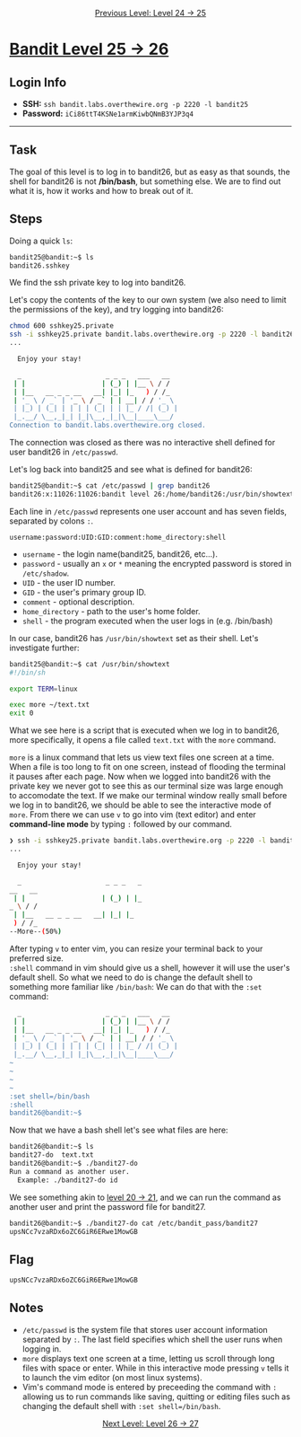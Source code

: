 <p align="center">
<a href="level-24→25.md">Previous Level: Level 24 → 25</a>
</p>

# [Bandit Level 25 → 26](https://overthewire.org/wargames/bandit/bandit26.html)

## Login Info
- **SSH:** `ssh bandit.labs.overthewire.org -p 2220 -l bandit25`
- **Password:** `iCi86ttT4KSNe1armKiwbQNmB3YJP3q4`

---

## Task 
The goal of this level is to log in to bandit26, but as easy as that sounds, the shell for bandit26 is not **/bin/bash**, but something else. We are to find out what it is, how it works and how to break out of it.

## Steps
Doing a quick `ls`:
```bash
bandit25@bandit:~$ ls                                                                                                                                            
bandit26.sshkey
```
We find the ssh private key to log into bandit26.  

Let's copy the contents of the key to our own system (we also need to limit the permissions of the key), and try logging into bandit26:
```bash
chmod 600 sshkey25.private
ssh -i sshkey25.private bandit.labs.overthewire.org -p 2220 -l bandit26
...

  Enjoy your stay!

  _                     _ _ _   ___   __  
 | |                   | (_) | |__ \ / /  
 | |__   __ _ _ __   __| |_| |_   ) / /_  
 | '_ \ / _` | '_ \ / _` | | __| / / '_ \ 
 | |_) | (_| | | | | (_| | | |_ / /| (_) |
 |_.__/ \__,_|_| |_|\__,_|_|\__|____\___/ 
Connection to bandit.labs.overthewire.org closed.
```
The connection was closed as there was no interactive shell defined for user bandit26 in `/etc/passwd`.  

Let's log back into bandit25 and see what is defined for bandit26:
```bash
bandit25@bandit:~$ cat /etc/passwd | grep bandit26
bandit26:x:11026:11026:bandit level 26:/home/bandit26:/usr/bin/showtext
```
Each line in `/etc/passwd` represents one user account and has seven fields, separated by colons `:`.  

`username:password:UID:GID:comment:home_directory:shell`  

- `username` - the login name(bandit25, bandit26, etc...).
- `password` - usually an `x` or `*` meaning the encrypted password is stored in `/etc/shadow`.
- `UID` - the user ID number.
- `GID` - the user's primary group ID.
- `comment` - optional description.
- `home_directory` - path to the user's home folder.
- `shell` - the program executed when the user logs in (e.g. /bin/bash)

In our case, bandit26 has `/usr/bin/showtext` set as their shell. Let's investigate further:
```bash
bandit25@bandit:~$ cat /usr/bin/showtext
#!/bin/sh

export TERM=linux

exec more ~/text.txt
exit 0
```
What we see here is a script that is executed when we log in to bandit26, more specifically, it opens a file called `text.txt` with the `more` command.  

`more` is a linux command that lets us view text files one screen at a time. When a file is too long to fit on one screen, instead of flooding the terminal it pauses after each page.
Now when we logged into bandit26 with the private key we never got to see this as our terminal size was large enough to accomodate the text.
If we make our terminal window really small before we log in to bandit26, we should be able to see the interactive mode of `more`.
From there we can use `v` to go into vim (text editor) and enter **command-line mode**  by typing `:` followed by our command.
```bash
❯ ssh -i sshkey25.private bandit.labs.overthewire.org -p 2220 -l bandit26
...

  Enjoy your stay!

  _                     _ _ _   _
__   __  
 | |                   | (_) | |_
_ \ / /  
 | |__   __ _ _ __   __| |_| |_  
 ) / /_  
--More--(50%)
```
After typing `v` to enter vim, you can resize your terminal back to your preferred size.  
`:shell` command in vim should give us a shell, however it will use the user's default shell. So what we need to do is change the default shell to something more familiar like `/bin/bash`:
We can do that with the `:set` command:
```bash
  _                     _ _ _   ___   __
 | |                   | (_) | |__ \ / /
 | |__   __ _ _ __   __| |_| |_   ) / /_
 | '_ \ / _` | '_ \ / _` | | __| / / '_ \
 | |_) | (_| | | | | (_| | | |_ / /| (_) |
 |_.__/ \__,_|_| |_|\__,_|_|\__|____\___/
~                                                                                                                                                                                                                              
~                                                                                                                     
~                                                                                                                     
~                                                                                                                     
:set shell=/bin/bash
:shell
bandit26@bandit:~$ 
```
Now that we have a bash shell let's see what files are here:
```bash
bandit26@bandit:~$ ls
bandit27-do  text.txt
bandit26@bandit:~$ ./bandit27-do 
Run a command as another user.
  Example: ./bandit27-do id
```
We see something akin to [level 20 → 21](level-20→21.md), and we can run the command as another user and print the password file for bandit27.
```bash
bandit26@bandit:~$ ./bandit27-do cat /etc/bandit_pass/bandit27
upsNCc7vzaRDx6oZC6GiR6ERwe1MowGB
```

## Flag
```bash
upsNCc7vzaRDx6oZC6GiR6ERwe1MowGB
```

## Notes
- `/etc/passwd` is the system file that stores user account information separated by `:`. The last field specifies which shell the user runs when logging in.
- `more` displays text one screen at a time, letting us scroll through long files with space or enter. While in this interactive mode pressing `v` tells it to launch the vim editor (on most linux systems).
- Vim's command mode is entered by preceeding the command with `:` allowing us to run commands like saving, quitting or editing files such as changing the default shell with `:set shell=/bin/bash`.


<p align="center">
<a href="level-26→27.md">Next Level: Level 26 → 27</a>
</p>


